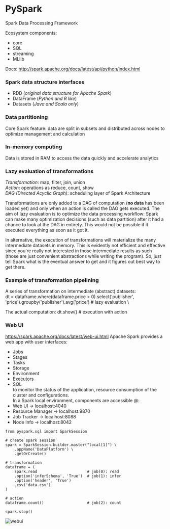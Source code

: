 # PySpark

Spark Data Processing Framework

Ecosystem components:
* core
* SQL
* streaming
* MLlib

Docs: http://spark.apache.org/docs/latest/api/python/index.html


### Spark data structure interfaces
- RDD (*original data structure for Apache Spark*)
- DataFrame (*Python and R like*)
- Datasets (*Java and Scala only*)

### Data partitioning
Core Spark feature: data are split in subsets and distributed across nodes to optimize management and calculation

### In-memory computing
Data is stored in RAM to access the data quickly and accelerate analytics

### Lazy evaluation of transformations
*Transformation*: map, filter, join, union \
*Action*: operations as reduce, count, show \
*DAG (Directed Acyclic Graph)*: scheduling layer of Spark Architecture

Transformations are only added to a DAG of computation (**no data** has been loaded yet) and only when an action is called the DAG gets executed.
The aim of lazy evaluation is to optimize the data processing workflow:
Spark can make many optimization decisions (such as data partition) after it had a chance to look at the DAG in entirety.
This would not be possible if it executed everything as soon as it got it.

In alternative, the execution of transformations will materialize the many intermediate datasets in memory.
This is evidently not efficient and effective since you're really not interested in those intermediate results as such (those are just convenient abstractions while writing the program).
So, just tell Spark what is the eventual answer to get and it figures out best way to get there.

### Example of transformation pipelining
A series of transformation on intermediate (abstract) datasets: \
dt = dataframe.where(dataframe.price > 0).select('publisher', 'price').groupby('publisher').avg('price') # lazy evaluation \

The actual computation:
dt.show() # execution with action

### Web UI
https://spark.apache.org/docs/latest/web-ui.html
Apache Spark provides a web app with user interfaces:
* Jobs
* Stages
* Tasks
* Storage
* Environment
* Executors
* SQL \
to monitor the status of the application, resource consumption of the cluster and configurations. \
In a Spark local environment, components are accessible @:
* Web UI -> localhost:4040
* Resource Manager -> localhost:9870
* Job Tracker -> localhost:8088
* Node Info -> localhost:8042

~~~
from pyspark.sql import SparkSession

# create spark session
spark = SparkSession.builder.master("local[1]") \
    .appName('DataPlatform') \
    .getOrCreate()

# transformation
dataframe = (
    spark.read                      # job(0): read
    .option('inferSchema', 'True')  # job(1): infer
    .option('header', 'True')
    .csv('data.csv')
)

# action
dataframe.count()                   # job(2): count

spark.stop()
~~~

![webui](https://user-images.githubusercontent.com/17080117/165984346-502a0697-629b-40cd-ba14-0809b38d260d.png)
